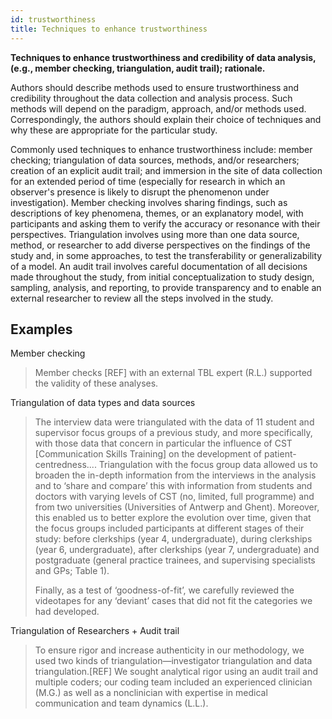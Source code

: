 ```yaml
---
id: trustworthiness
title: Techniques to enhance trustworthiness
---
```

**Techniques to enhance trustworthiness and credibility of data analysis,(e.g., member checking, triangulation, audit trail); rationale.**

Authors should describe methods used to ensure trustworthiness and credibility throughout the data collection and analysis process. Such methods will depend on the paradigm, approach, and/or methods used. Correspondingly, the authors should explain their choice of techniques and why these are appropriate for the particular study.

Commonly used techniques to enhance trustworthiness include: member checking; triangulation of data sources, methods, and/or researchers; creation of an explicit audit trail; and immersion in the site of data collection for an extended period of time (especially for research in which an observer's presence is likely to disrupt the phenomenon under investigation). Member checking involves sharing findings, such as descriptions of key phenomena, themes, or an explanatory model, with participants and asking them to verify the accuracy or resonance with their perspectives. Triangulation involves using more than one data source, method, or researcher to add diverse perspectives on the findings of the study and, in some approaches, to test the transferability or generalizability of a model. An audit trail involves careful documentation of all decisions made throughout the study, from initial conceptualization to study design, sampling, analysis, and reporting, to provide transparency and to enable an external researcher to review all the steps involved in the study.

## Examples

Member checking
> Member checks [REF] with an external TBL expert (R.L.) supported the validity of these analyses.

Triangulation of data types and data sources
> The interview data were triangulated with the data of 11 student and supervisor focus groups of a previous study, and more specifically, with those data that concern in particular the influence of CST [Communication Skills Training] on the development of patient-centredness.... Triangulation with the focus group data allowed us to broaden the in-depth information from the interviews in the analysis and to ‘share and compare’ this with information from students and doctors with varying levels of CST (no, limited, full programme) and from two universities (Universities of Antwerp and Ghent). Moreover, this enabled us to better explore the evolution over time, given that the focus groups included participants at different stages of their study: before clerkships (year 4, undergraduate), during clerkships (year 6, undergraduate), after clerkships (year 7, undergraduate) and postgraduate (general practice trainees, and supervising specialists and GPs; Table 1).
> 
> Finally, as a test of ‘goodness-of-fit’, we carefully reviewed the videotapes for any ‘deviant’ cases that did not fit the categories we had developed.
 
Triangulation of Researchers + Audit trail
> To ensure rigor and increase authenticity in our methodology, we used two kinds of triangulation—investigator triangulation and data triangulation.[REF] We sought analytical rigor using an audit trail and multiple coders; our coding team included an experienced clinician (M.G.) as well as a nonclinician with expertise in medical communication and team dynamics (L.L.).
